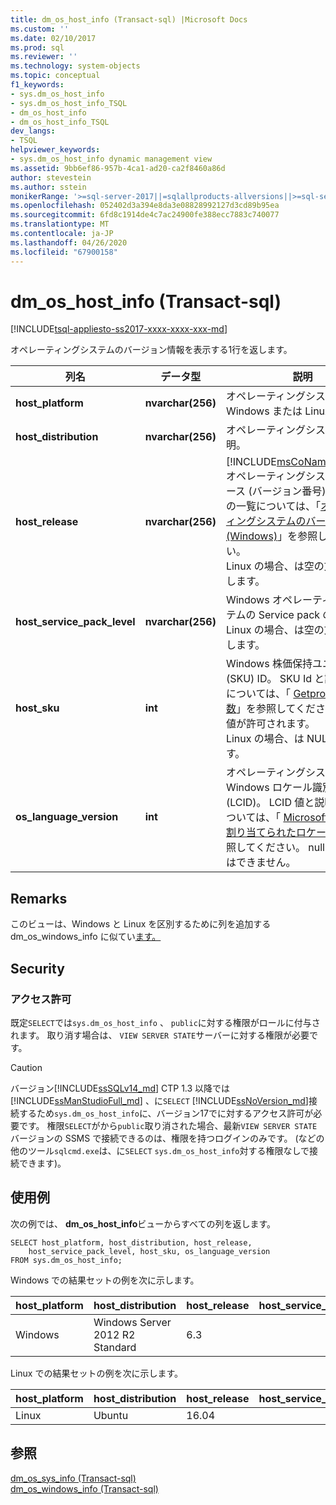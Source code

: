 ```yaml
---
title: dm_os_host_info (Transact-sql) |Microsoft Docs
ms.custom: ''
ms.date: 02/10/2017
ms.prod: sql
ms.reviewer: ''
ms.technology: system-objects
ms.topic: conceptual
f1_keywords:
- sys.dm_os_host_info
- sys.dm_os_host_info_TSQL
- dm_os_host_info
- dm_os_host_info_TSQL
dev_langs:
- TSQL
helpviewer_keywords:
- sys.dm_os_host_info dynamic management view
ms.assetid: 9bb6ef86-957b-4ca1-ad20-ca2f8460a86d
author: stevestein
ms.author: sstein
monikerRange: '>=sql-server-2017||=sqlallproducts-allversions||>=sql-server-linux-2017||=azuresqldb-mi-current'
ms.openlocfilehash: 052402d3a394e8da3e08828992127d3cd89b95ea
ms.sourcegitcommit: 6fd8c1914de4c7ac24900fe388ecc7883c740077
ms.translationtype: MT
ms.contentlocale: ja-JP
ms.lasthandoff: 04/26/2020
ms.locfileid: "67900158"
---
```

# <a name="sysdm_os_host_info-transact-sql"></a>dm_os_host_info (Transact-sql)
[!INCLUDE[tsql-appliesto-ss2017-xxxx-xxxx-xxx-md](../../includes/tsql-appliesto-ss2017-xxxx-xxxx-xxx-md.md)]

オペレーティングシステムのバージョン情報を表示する1行を返します。  
  
|列名 |データ型 |説明 |  
|-----------------|---------------|-----------------|  
|**host_platform** |**nvarchar(256)** |オペレーティングシステムの種類: Windows または Linux |
|**host_distribution** |**nvarchar(256)** |オペレーティングシステムの説明。 |
|**host_release**|**nvarchar(256)**|[!INCLUDE[msCoName](../../includes/msconame-md.md)]Windows オペレーティングシステムのリリース (バージョン番号)。 値と説明の一覧については、「[オペレーティングシステムのバージョン (Windows)](/windows/desktop/SysInfo/operating-system-version)」を参照してください。 <br> Linux の場合、は空の文字列を返します。 |  
|**host_service_pack_level**|**nvarchar(256)**|Windows オペレーティングシステムの Service pack のレベル。 <br> Linux の場合、は空の文字列を返します。 |  
|**host_sku**|**int**|Windows 株価保持ユニット (SKU) ID。 SKU Id と説明の一覧については、「 [Getproductinfo 関数](https://msdn.microsoft.com/library/ms724358.aspx)」を参照してください。 NULL 値が許可されます。 <br> Linux の場合、は NULL を返します。 |  
|**os_language_version**|**int**|オペレーティングシステムの Windows ロケール識別子 (LCID)。 LCID 値と説明の一覧については、「 [Microsoft によって割り当てられたロケール id](https://go.microsoft.com/fwlink/?LinkId=208080)」を参照してください。 null にすることはできません。|  

## <a name="remarks"></a>Remarks  
このビューは、Windows と Linux を区別するために列を追加する dm_os_windows_info に似てい[ます。](../../relational-databases/system-dynamic-management-views/sys-dm-os-windows-info-transact-sql.md)
  
## <a name="security"></a>Security  
  
### <a name="permissions"></a>アクセス許可  
既定`SELECT`では`sys.dm_os_host_info` 、 `public`に対する権限がロールに付与されます。 取り消す場合は、 `VIEW SERVER STATE`サーバーに対する権限が必要です。   
 
> [!CAUTION]
>  バージョン[!INCLUDE[ssSQLv14_md](../../includes/sssqlv14-md.md)] CTP 1.3 以降では[!INCLUDE[ssManStudioFull_md](../../includes/ssmanstudiofull-md.md)] 、に`SELECT` [!INCLUDE[ssNoVersion_md](../../includes/ssnoversion-md.md)]接続するため`sys.dm_os_host_info`に、バージョン17でに対するアクセス許可が必要です。 権限`SELECT`がから`public`取り消された場合、最新`VIEW SERVER STATE`バージョンの SSMS で接続できるのは、権限を持つログインのみです。 (などの他のツール`sqlcmd.exe`は、に`SELECT` `sys.dm_os_host_info`対する権限なしで接続できます)。

  
## <a name="examples"></a>使用例  
 次の例では、 **dm_os_host_info**ビューからすべての列を返します。  
  
```  
SELECT host_platform, host_distribution, host_release, 
    host_service_pack_level, host_sku, os_language_version  
FROM sys.dm_os_host_info;  
```  

Windows での結果セットの例を次に示します。
 
 |host_platform |host_distribution |host_release |host_service_pack_level |host_sku |os_language_version |
 |----- |----- |----- |----- |----- |----- |
 |Windows   |Windows Server 2012 R2 Standard    |6.3    |   |7  |1033 |  

Linux での結果セットの例を次に示します。
 
 |host_platform |host_distribution |host_release |host_service_pack_level |host_sku |os_language_version |
 |----- |----- |----- |----- |----- |----- |
 |Linux |Ubuntu |16.04  |   |NULL   |1033 |  

  
## <a name="see-also"></a>参照  
 [dm_os_sys_info &#40;Transact-sql&#41;](../../relational-databases/system-dynamic-management-views/sys-dm-os-sys-info-transact-sql.md)   
 [dm_os_windows_info (Transact-sql)](../../relational-databases/system-dynamic-management-views/sys-dm-os-windows-info-transact-sql.md)  
 

